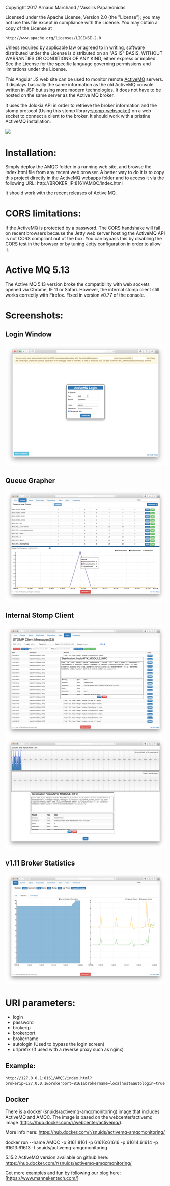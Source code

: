 Copyright 2017 Arnaud Marchand / Vassilis Papaleonidas

Licensed under the Apache License, Version 2.0 (the "License");
you may not use this file except in compliance with the License.
You may obtain a copy of the License at

    http://www.apache.org/licenses/LICENSE-2.0

Unless required by applicable law or agreed to in writing, software
distributed under the License is distributed on an "AS IS" BASIS,
WITHOUT WARRANTIES OR CONDITIONS OF ANY KIND, either express or implied.
See the License for the specific language governing permissions and
limitations under the License.

This Angular JS web site can be used to monitor remote [ActiveMQ](https://github.com/apache/activemq) servers. It displays basically the same information as the old ActiveMQ console written in JSP but using more modern technologies. It does not have to be hosted on the same server as the Active MQ broker.

It uses the Jolokia API in order to retrieve the broker information and the stomp protocol (Using this stomp library:[stomp-websocket](https://github.com/jmesnil/stomp-websocket)) on a web socket to connect a client to the broker. It should work with a pristine ActiveMQ installation.

![](http://www.pi2s.be/AMQCAD/Screen2.jpg)

# Installation:
Simply deploy the AMQC folder in a running web site, and browse the index.html file from any recent web browser. A better way to do it is to copy this project directly in the ActiveMQ webapps folder and to access it via the following URL: http://BROKER_IP:8161/AMQC/index.html

It should work with the recent releases of Active MQ. 


# CORS limitations:
If the ActiveMQ is protected by a password. The CORS handshake will fail on recent browsers because the Jetty web server hosting the ActiveMQ API is not CORS compliant out of the box. You can bypass this by disabling the CORS test in the browser or by tuning Jetty configuration in order to allow it.


# Active MQ 5.13
The Active MQ 5.13 version broke the compatibility with web sockets opened via Chrome, IE 11 or Safari. However, the internal stomp client still works correctly with Firefox. Fixed in version v0.77 of the console.


# Screenshots:
## Login Window 
![Login](https://raw.githubusercontent.com/snuids/AMQC/master/Medias/login.png)


## Queue Grapher
![Queue](https://raw.githubusercontent.com/snuids/AMQC/master/Medias/queuechart.png)

## Internal Stomp Client
![Client](https://raw.githubusercontent.com/snuids/AMQC/master/Medias/stompclient.png)
![Client](https://raw.githubusercontent.com/snuids/AMQC/master/Medias/stomptimeline.png)

## v1.11 Broker Statistics
![Client](https://raw.githubusercontent.com/snuids/AMQC/master/Medias/stats.png)

# URI parameters:
* login
* password
* brokerip
* brokerport
* brokername
* autologin (Used to bypass the login screen)
* urlprefix (If used with a reverse proxy such as nginx)

## Example:
`http://127.0.0.1:8161/AMQC/index.html?brokerip=127.0.0.1&brokerport=8161&brokername=localhost&autologin=true`

## Docker 
There is a docker (snuids/activemq-amqcmonitoring) image that includes ActiveMQ and AMQC. The image is based on the webcenter/activemq image (https://hub.docker.com/r/webcenter/activemq/). 

More info here: https://hub.docker.com/r/snuids/activemq-amqcmonitoring/

 docker run --name AMQC -p 8161:8161 -p 61616:61616 -p 61614:61614 -p 61613:61613 -t snuids/activemq-amqcmonitoring

5.15.2 ActiveMQ version available on github here: https://hub.docker.com/r/snuids/activemq-amqcmonitoring/


Get more examples and fun by following our blog here: [https://www.mannekentech.com/]

